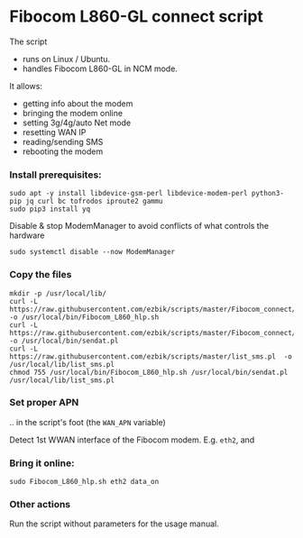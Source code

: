 
# Fibocom L860-GL connect script

The script

- runs on Linux / Ubuntu.
- handles Fibocom L860-GL in NCM mode.

It allows:

- getting info about the modem
- bringing the modem online
- setting 3g/4g/auto Net mode
- resetting WAN IP
- reading/sending SMS
- rebooting the modem

### Install prerequisites:

```
sudo apt -y install libdevice-gsm-perl libdevice-modem-perl python3-pip jq curl bc tofrodos iproute2 gammu
sudo pip3 install yq
```

Disable & stop ModemManager to avoid conflicts of what controls the hardware

```
sudo systemctl disable --now ModemManager
```



### Copy the files

```
mkdir -p /usr/local/lib/
curl -L https://raw.githubusercontent.com/ezbik/scripts/master/Fibocom_connect/Fibocom_L860_hlp.sh -o /usr/local/bin/Fibocom_L860_hlp.sh
curl -L https://raw.githubusercontent.com/ezbik/scripts/master/Fibocom_connect/sendat.pl -o /usr/local/bin/sendat.pl
curl -L https://raw.githubusercontent.com/ezbik/scripts/master/list_sms.pl  -o /usr/local/lib/list_sms.pl
chmod 755 /usr/local/bin/Fibocom_L860_hlp.sh /usr/local/bin/sendat.pl /usr/local/lib/list_sms.pl
```

### Set proper APN 

.. in the script's foot (the `WAN_APN` variable)

Detect 1st WWAN interface of the Fibocom modem. E.g. `eth2`, and 

### Bring it online:

```
sudo Fibocom_L860_hlp.sh eth2 data_on
```

### Other actions

Run the script without parameters  for the usage manual.

